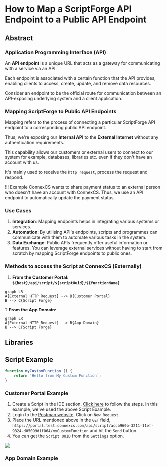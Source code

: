 # How to Map a ScriptForge API Endpoint to a Public API Endpoint

## Abstract

### Application Programming Interface (API)

An **API endpoint** is a unique URL that acts as a gateway for communicating with a service via an API.

Each endpoint is associated with a certain function that the API provides, enabling clients to access, create, update, and remove data resources.

Consider an endpoint to be the official route for communication between an API-exposing underlying system and a client application.

### Mapping ScriptForge to Public API Endpoints

Mapping refers to the process of connecting a particular ScriptForge API endpoint to a corresponding public API endpoint.

Thus, we're exposing our **Internal API** to the **External Internet** without any authentication requirements.

This capability allows our customers or external users to connect to our system for example, databases, libraries etc. even if they don't have an account with us.

It's mainly used to receive the `http request`, process the request and respond.

!!! Example
    ConnexCS wants to share payment status to an external person who doesn't have an account with ConnexCS.
	Thus, we use an API endpoint to automatically update the payment status.

### Use Cases

1. **Integration**: Mapping endpoints helps in integrating various systems or services.
2. **Automation**: By utilising API's endpoints, scripts and programmes can communicate with them to automate various tasks in the system.
3. **Data Exchange**: Public APIs frequently offer useful information or features. You can leverage external services without having to start from scratch by mapping ScriptForge endpoints to public ones.

### Methods to access the Script at ConnexCS (Externally)

1. **From the Customer Portal:**
**`${host}/api/script/${scriptUuid}/${functionName}`**

```mermaid
graph LR
A[External HTTP Request] --> B{Customer Portal}
B --> C{Script Forge}
```

2.**From the App Domain:**

```mermaid
graph LR
A[External HTTP Request] --> B{App Domain}
B --> C{Script Forge}
```

## Libraries

## Script Example

``` javascript linenums="1"
function myCustomFunction () {
	return 'Hello from My Custom Function`;
}
```

### **Customer Portal Example**

1. Create a Script in the IDE section. [Click here](https://docs.connexcs.com/apps/architecture/script/#build-script) to follow the steps. In this example, we've used the above Script Example.
2. Login to the [Postman website](https://web.postman.co/home). Click on `New Request`.
3. Place the URL mentioned above in the `GET` field, `https://portal.test.connexcs.com/api/script/accb960b-3211-11ef-9324-d05099d1f064/myCustomFunction` and hit the `Send` button.
4. You can get the `Script UUID` from the `Settings` option.

<img src= "/apps/img/customerportal.png">

### **App Domain Example**